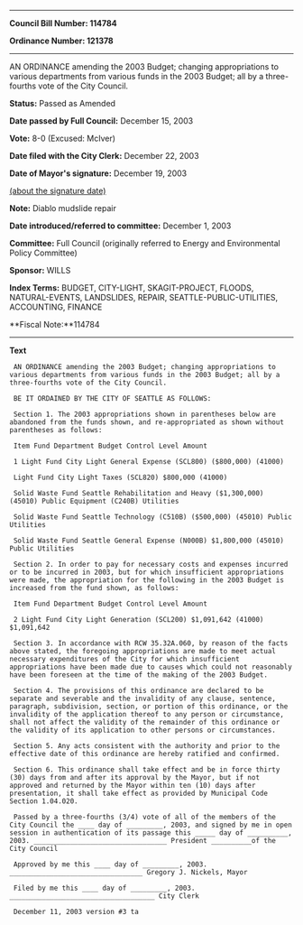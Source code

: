 

********

**Council Bill Number: 114784**
   
**Ordinance Number: 121378**
********

 AN ORDINANCE amending the 2003 Budget; changing appropriations to various departments from various funds in the 2003 Budget; all by a three-fourths vote of the City Council.

**Status:** Passed as Amended
   
**Date passed by Full Council:** December 15, 2003
   
**Vote:** 8-0 (Excused: McIver)
   
**Date filed with the City Clerk:** December 22, 2003
   
**Date of Mayor's signature:** December 19, 2003
   
[(about the signature date)](/~public/approvaldate.htm)
   
   
**Note:** Diablo mudslide repair

   
**Date introduced/referred to committee:** December 1, 2003
   
**Committee:** Full Council (originally referred to Energy and Environmental Policy Committee)
   
**Sponsor:** WILLS
   
   
**Index Terms:** BUDGET, CITY-LIGHT, SKAGIT-PROJECT, FLOODS, NATURAL-EVENTS, LANDSLIDES, REPAIR, SEATTLE-PUBLIC-UTILITIES, ACCOUNTING, FINANCE

**Fiscal Note:**114784

********

**Text**
   
```
 AN ORDINANCE amending the 2003 Budget; changing appropriations to various departments from various funds in the 2003 Budget; all by a three-fourths vote of the City Council.

 BE IT ORDAINED BY THE CITY OF SEATTLE AS FOLLOWS:

 Section 1. The 2003 appropriations shown in parentheses below are abandoned from the funds shown, and re-appropriated as shown without parentheses as follows:

 Item Fund Department Budget Control Level Amount

 1 Light Fund City Light General Expense (SCL800) ($800,000) (41000)

 Light Fund City Light Taxes (SCL820) $800,000 (41000)

 Solid Waste Fund Seattle Rehabilitation and Heavy ($1,300,000) (45010) Public Equipment (C240B) Utilities

 Solid Waste Fund Seattle Technology (C510B) ($500,000) (45010) Public Utilities

 Solid Waste Fund Seattle General Expense (N000B) $1,800,000 (45010) Public Utilities

 Section 2. In order to pay for necessary costs and expenses incurred or to be incurred in 2003, but for which insufficient appropriations were made, the appropriation for the following in the 2003 Budget is increased from the fund shown, as follows:

 Item Fund Department Budget Control Level Amount

 2 Light Fund City Light Generation (SCL200) $1,091,642 (41000) $1,091,642

 Section 3. In accordance with RCW 35.32A.060, by reason of the facts above stated, the foregoing appropriations are made to meet actual necessary expenditures of the City for which insufficient appropriations have been made due to causes which could not reasonably have been foreseen at the time of the making of the 2003 Budget.

 Section 4. The provisions of this ordinance are declared to be separate and severable and the invalidity of any clause, sentence, paragraph, subdivision, section, or portion of this ordinance, or the invalidity of the application thereof to any person or circumstance, shall not affect the validity of the remainder of this ordinance or the validity of its application to other persons or circumstances.

 Section 5. Any acts consistent with the authority and prior to the effective date of this ordinance are hereby ratified and confirmed.

 Section 6. This ordinance shall take effect and be in force thirty (30) days from and after its approval by the Mayor, but if not approved and returned by the Mayor within ten (10) days after presentation, it shall take effect as provided by Municipal Code Section 1.04.020.

 Passed by a three-fourths (3/4) vote of all of the members of the City Council the ____ day of _________, 2003, and signed by me in open session in authentication of its passage this _____ day of __________, 2003. _________________________________ President __________of the City Council

 Approved by me this ____ day of _________, 2003. _________________________________ Gregory J. Nickels, Mayor

 Filed by me this ____ day of _________, 2003. ____________________________________ City Clerk

 December 11, 2003 version #3 ta

```
